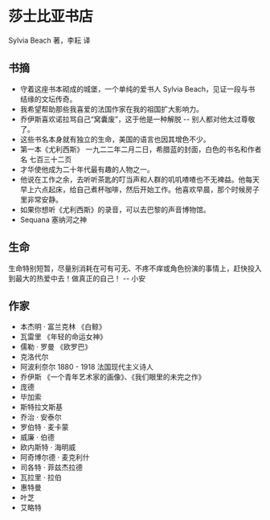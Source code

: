 # 莎士比亚书店

Sylvia Beach 著，李耘 译

## 书摘

* 守着这座书本砌成的城堡，一个单纯的爱书人 Sylvia Beach，见证一段与书结缘的文坛传奇。
* 我希望帮助那些我喜爱的法国作家在我的祖国扩大影响力。
* 乔伊斯喜欢诺拉骂自己“窝囊废”，这于他是一种解脱 -- 别人都对他太过尊敬了。
* 这些书名本身就有独立的生命，美国的语言也因其增色不少。
* 第一本《尤利西斯》 一九二二年二月二日，希腊蓝的封面，白色的书名和作者名 七百三十二页
* 才华使他成为二十年代最有趣的人物之一。
* 他说在工作之余，去听听茶匙的叮当声和人群的叽叽喳喳也不无裨益。他每天早上六点起床，给自己煮杯咖啡，然后开始工作。他喜欢早晨，那个时候房子里非常安静。
* 如果你想听《尤利西斯》的录音，可以去巴黎的声音博物馆。
* Sequana 塞纳河之神

## 生命

生命特别短暂，尽量别消耗在可有可无、不疼不痒或角色扮演的事情上，赶快投入到最大的热爱中去！做真正的自己！ -- 小安

## 作家

* 本杰明 · 富兰克林 《白鲸》
* 瓦雷里 《年轻的命运女神》
* 儒勒 · 罗曼 《欧罗巴》
* 克洛代尔
* 阿波利奈尔 1880 - 1918 法国现代主义诗人
* 乔伊斯 《一个青年艺术家的画像》、《我们眼里的未完之作》
* 庞德
* 毕加索
* 斯特拉文斯基
* 乔治 · 安泰尔
* 罗伯特 · 麦卡蒙
* 威廉 · 伯德
* 欧内斯特 · 海明威
* 阿奇博尔德 · 麦克利什
* 司各特 · 菲兹杰拉德
* 瓦拉里 · 拉伯
* 惠特曼
* 叶芝
* 艾略特